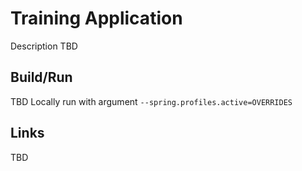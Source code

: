 # Training Application

Description TBD 

## Build/Run
TBD
Locally run with argument `--spring.profiles.active=OVERRIDES`

## Links
TBD